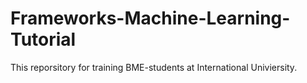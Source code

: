 # Frameworks-Machine-Learning-Tutorial
This reporsitory for training BME-students at International Univiersity. 
